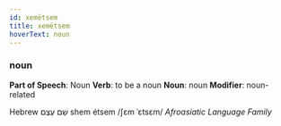 ```yaml
---
id: xemëtsem
title: xemëtsem
hoverText: noun
---
```


### noun

**Part of Speech**: Noun
**Verb**: to be a noun
**Noun**: noun
**Modifier**: noun-related

Hebrew שֵׁם עֶצֶם‎ shem étsem /ʃɛm ˈɛtsɛm/
*Afroasiatic Language Family*